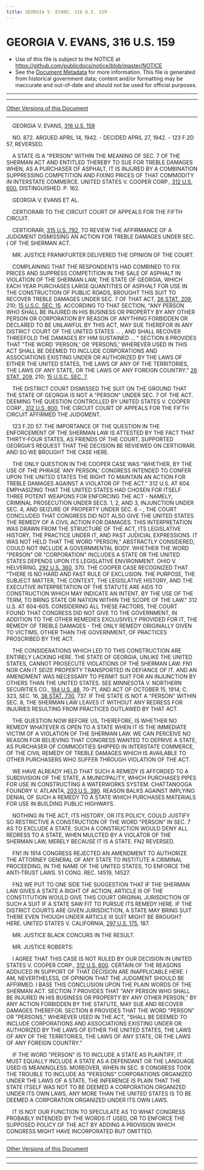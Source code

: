 ```yaml
---
title: GEORGIA V. EVANS, 316 U.S. 159
---
```


# GEORGIA V. EVANS, 316 U.S. 159

* Use of this file is subject to the NOTICE at https://github.com/publicdocs/notice/blob/master/NOTICE
* See the [Document Metadata](../../../index.md) for more information.
  This file is generated from historical government data; content and/or formatting may be inaccurate and out-of-date and should not be used for official purposes.

----------
----------

[Other Versions of this Document](https://publicdocs.github.io/go/links?ns=uslm-x&ref=%2Fus%2Fcourts%2Fscotus%2FusReporter%2F316%2F159)

----------

    GEORGIA V. EVANS, [316 U.S. 159][/us/courts/scotus/usReporter/316/159]

    NO. 872.  ARGUED APRIL 14, 1942.  - DECIDED APRIL 27, 1942.  - 123 F.2D 57, REVERSED.

    A STATE IS A "PERSON" WITHIN THE MEANING OF SEC. 7 OF THE SHERMAN ACT AND ENTITLED THEREBY TO SUE FOR TREBLE DAMAGES WHEN, AS A PURCHASER OF ASPHALT, IT IS INJURED BY A COMBINATION SUPPRESSING COMPETITION AND FIXING PRICES OF THAT COMMODITY IN INTERSTATE COMMERCE.  UNITED STATES V. COOPER CORP., [312 U.S. 600][/us/courts/scotus/usReporter/312/600], DISTINGUISHED.  P. 162.

    GEORGIA V. EVANS ET AL.

    CERTIORARI TO THE CIRCUIT COURT OF APPEALS FOR THE FIFTH CIRCUIT.

    CERTIORARI, [315 U.S. 792][/us/courts/scotus/usReporter/315/792], TO REVIEW THE AFFIRMANCE OF A JUDGMENT DISMISSING AN ACTION FOR TREBLE DAMAGES UNDER SEC. ( OF THE SHERMAN ACT.

    MR. JUSTICE FRANKFURTER DELIVERED THE OPINION OF THE COURT.

    COMPLAINING THAT THE RESPONDENTS HAD COMBINED TO FIX PRICES AND SUPPRESS COMPETITION IN THE SALE OF ASPHALT IN VIOLATION OF THE SHERMAN LAW, THE STATE OF GEORGIA, WHICH EACH YEAR PURCHASES LARGE QUANTITIES OF ASPHALT FOR USE IN THE CONSTRUCTION OF PUBLIC ROADS, BROUGHT THIS SUIT TO RECOVER TREBLE DAMAGES UNDER SEC. 7 OF THAT ACT, [26 STAT. 209][/us/stat/26/209], 210; [15 U.S.C. SEC. 15][/us/usc/t15/s15].  ACCORDING TO THAT SECTION, "ANY PERSON WHO SHALL BE INJURED IN HIS BUSINESS OR PROPERTY BY ANY OTHER PERSON OR CORPORATION BY REASON OF ANYTHING FORBIDDEN OR DECLARED TO BE UNLAWFUL BY THIS ACT, MAY SUE THEREFOR IN ANY DISTRICT COURT OF THE UNITED STATES  ...  , AND SHALL RECOVER THREEFOLD THE DAMAGES BY HIM SUSTAINED ...  "  SECTION 8 PROVIDES THAT "THE WORD 'PERSON,' OR 'PERSONS,' WHEREVER USED IN THIS ACT SHALL BE DEEMED TO INCLUDE CORPORATIONS AND ASSOCIATIONS EXISTING UNDER OR AUTHORIZED BY THE LAWS OF EITHER THE UNITED STATES, THE LAWS OF ANY OF THE TERRITORIES, THE LAWS OF ANY STATE, OR THE LAWS OF ANY FOREIGN COUNTRY."  [26 STAT. 209][/us/stat/26/209], 210; [15 U.S.C. SEC. 7][/us/usc/t15/s7].

    THE DISTRICT COURT DISMISSED THE SUIT ON THE GROUND THAT THE STATE OF GEORGIA IS NOT A "PERSON" UNDER SEC. 7 OF THE ACT.  DEEMING THE QUESTION CONTROLLED BY UNITED STATES V. COOPER CORP., [312 U.S. 600][/us/courts/scotus/usReporter/312/600], THE CIRCUIT COURT OF APPEALS FOR THE FIFTH CIRCUIT AFFIRMED THE JUDGMENT.

    123 F.2D 57.  THE IMPORTANCE OF THE QUESTION IN THE ENFORCEMENT OF THE SHERMAN LAW IS ATTESTED BY THE FACT THAT THIRTY-FOUR STATES, AS FRIENDS OF THE COURT, SUPPORTED GEORGIA'S REQUEST THAT THE DECISION BE REVIEWED ON CERTIORARI.  AND SO WE BROUGHT THE CASE HERE.

    THE ONLY QUESTION IN THE COOPER CASE WAS "WHETHER, BY THE USE OF THE PHRASE 'ANY PERSON,' CONGRESS INTENDED TO CONFER UPON THE UNITED STATES THE RIGHT TO MAINTAIN AN ACTION FOR TREBLE DAMAGES AGAINST A VIOLATOR OF THE ACT."  312 U.S. AT 604.  EMPHASIZING THAT THE UNITED STATES HAD CHOSEN FOR ITSELF THREE POTENT WEAPONS FOR ENFORCING THE ACT - NAMELY, CRIMINAL PROSECUTION UNDER SECS. 1, 2, AND 3, INJUNCTION UNDER SEC. 4, AND SEIZURE OF PROPERTY UNDER SEC. 6 - , THE COURT CONCLUDED THAT CONGRESS DID NOT ALSO GIVE THE UNITED STATES THE REMEDY OF A CIVIL ACTION FOR DAMAGES.  THIS INTERPRETATION WAS DRAWN FROM THE STRUCTURE OF THE ACT, ITS LEGISLATIVE HISTORY, THE PRACTICE UNDER IT, AND PAST JUDICIAL EXPRESSIONS.  IT WAS NOT HELD THAT THE WORD "PERSON," ABSTRACTLY CONSIDERED, COULD NOT INCLUDE A GOVERNMENTAL BODY.  WHETHER THE WORD "PERSON" OR "CORPORATION" INCLUDES A STATE OR THE UNITED STATES DEPENDS UPON ITS LEGISLATIVE ENVIRONMENT.  OHIO V. HELVERING, [292 U.S. 360][/us/courts/scotus/usReporter/292/360], 370.  THE COOPER CASE RECOGNIZED THAT "THERE IS NO HARD AND FAST RULE OF EXCLUSION.  THE PURPOSE, THE SUBJECT MATTER, THE CONTEXT, THE LEGISLATIVE HISTORY, AND THE EXECUTIVE INTERPRETATION OF THE STATUTE ARE AIDS TO CONSTRUCTION WHICH MAY INDICATE AN INTENT, BY THE USE OF THE TERM, TO BRING STATE OR NATION WITHIN THE SCOPE OF THE LAW."  312 U.S. AT 604-605.  CONSIDERING ALL THESE FACTORS, THE COURT FOUND THAT CONGRESS DID NOT GIVE TO THE GOVERNMENT, IN ADDITION TO THE OTHER REMEDIES EXCLUSIVELY PROVIDED FOR IT, THE REMEDY OF TREBLE DAMAGES - THE ONLY REMEDY ORIGINALLY GIVEN TO VICTIMS, OTHER THAN THE GOVERNMENT, OF PRACTICES PROSCRIBED BY THE ACT.

    THE CONSIDERATIONS WHICH LED TO THIS CONSTRUCTION ARE ENTIRELY LACKING HERE.  THE STATE OF GEORGIA, UNLIKE THE UNITED STATES, CANNOT PROSECUTE VIOLATIONS OF THE SHERMAN LAW.  FN1  NOR CAN IT SEIZE PROPERTY TRANSPORTED IN DEFIANCE OF IT.  AND AN AMENDMENT WAS NECESSARY TO PERMIT SUIT FOR AN INJUNCTION BY OTHERS THAN THE UNITED STATES.  SEE MINNESOTA V. NORTHERN SECURITIES CO., [194 U.S. 48][/us/courts/scotus/usReporter/194/48], 70-71, AND ACT OF OCTOBER 15, 1914, C. 323, SEC. 16, [38 STAT. 730][/us/stat/38/730], 737.  IF THE STATE IS NOT A "PERSON" WITHIN SEC. 8, THE SHERMAN LAW LEAVES IT WITHOUT ANY REDRESS FOR INJURIES RESULTING FROM PRACTICES OUTLAWED BY THAT ACT.

    THE QUESTION NOW BEFORE US, THEREFORE, IS WHETHER NO REMEDY WHATEVER IS OPEN TO A STATE WHEN IT IS THE IMMEDIATE VICTIM OF A VIOLATION OF THE SHERMAN LAW.  WE CAN PERCEIVE NO REASON FOR BELIEVING THAT CONGRESS WANTED TO DEPRIVE A STATE, AS PURCHASER OF COMMODITIES SHIPPED IN INTERSTATE COMMERCE, OF THE CIVIL REMEDY OF TREBLE DAMAGES WHICH IS AVAILABLE TO OTHER PURCHASERS WHO SUFFER THROUGH VIOLATION OF THE ACT.

    WE HAVE ALREADY HELD THAT SUCH A REMEDY IS AFFORDED TO A SUBDIVISION OF THE STATE, A MUNICIPALITY, WHICH PURCHASES PIPES FOR USE IN CONSTRUCTING A WATERWORKS SYSTEM.  CHATTANOOGA FOUNDRY V. ATLANTA, [203 U.S. 390][/us/courts/scotus/usReporter/203/390].  REASON BALKS AGAINST IMPLYING DENIAL OF SUCH A REMEDY TO A STATE WHICH PURCHASES MATERIALS FOR USE IN BUILDING PUBLIC HIGHWAYS.

    NOTHING IN THE ACT, ITS HISTORY, OR ITS POLICY, COULD JUSTIFY SO RESTRICTIVE A CONSTRUCTION OF THE WORD "PERSON" IN SEC. 7 AS TO EXCLUDE A STATE.  SUCH A CONSTRUCTION WOULD DENY ALL REDRESS TO A STATE, WHEN MULCTED BY A VIOLATOR OF THE SHERMAN LAW, MERELY BECAUSE IT IS A STATE.  FN2 REVERSED.

    FN1  IN 1914 CONGRESS REJECTED AN AMENDMENT TO AUTHORIZE THE ATTORNEY GENERAL OF ANY STATE TO INSTITUTE A CRIMINAL PROCEEDING, IN THE NAME OF THE UNITED STATES, TO ENFORCE THE ANTI-TRUST LAWS.  51 CONG. REC. 14519, 14527.

    FN2  WE PUT TO ONE SIDE THE SUGGESTION THAT IF THE SHERMAN LAW GIVES A STATE A RIGHT OF ACTION, ARTICLE III OF THE CONSTITUTION WOULD GIVE THIS COURT ORIGINAL JURISDICTION OF SUCH A SUIT IF A STATE SAW FIT TO PURSUE ITS REMEDY HERE.  IF THE DISTRICT COURTS ARE GIVEN JURISDICTION, A STATE MAY BRING SUIT THERE EVEN THOUGH UNDER ARTICLE III SUIT MIGHT BE BROUGHT HERE.  UNITED STATES V. CALIFORNIA, [297 U.S. 175][/us/courts/scotus/usReporter/297/175], 187.

    MR. JUSTICE BLACK CONCURS IN THE RESULT.

    MR. JUSTICE ROBERTS:

    I AGREE THAT THIS CASE IS NOT RULED BY OUR DECISION IN UNITED STATES V. COOPER CORP., [312 U.S. 600][/us/courts/scotus/usReporter/312/600].  CERTAIN OF THE REASONS ADDUCED IN SUPPORT OF THAT DECISION ARE INAPPLICABLE HERE.  I AM, NEVERTHELESS, OF OPINION THAT THE JUDGMENT SHOULD BE AFFIRMED.  I BASE THIS CONCLUSION UPON THE PLAIN WORDS OF THE SHERMAN ACT.  SECTION 7 PROVIDES THAT "ANY PERSON WHO SHALL BE INJURED IN HIS BUSINESS OR PROPERTY BY ANY OTHER PERSON," BY ANY ACTION FORBIDDEN BY THE STATUTE, MAY SUE AND RECOVER DAMAGES THEREFOR.  SECTION 8 PROVIDES THAT THE WORD "PERSON" OR "PERSONS," WHEREVER USED IN THE ACT, "SHALL BE DEEMED TO INCLUDE CORPORATIONS AND ASSOCIATIONS EXISTING UNDER OR AUTHORIZED BY THE LAWS OF EITHER THE UNITED STATES, THE LAWS OF ANY OF THE TERRITORIES, THE LAWS OF ANY STATE, OR THE LAWS OF ANY FOREIGN COUNTRY."

    IF THE WORD "PERSON" IS TO INCLUDE A STATE AS PLAINTIFF, IT MUST EQUALLY INCLUDE A STATE AS A DEFENDANT OR THE LANGUAGE USED IS MEANINGLESS.  MOREOVER, WHEN IN SEC. 8 CONGRESS TOOK THE TROUBLE TO INCLUDE AS "PERSONS" CORPORATIONS ORGANIZED UNDER THE LAWS OF A STATE, THE INFERENCE IS PLAIN THAT THE STATE ITSELF WAS NOT TO BE DEEMED A CORPORATION ORGANIZED UNDER ITS OWN LAWS, ANY MORE THAN THE UNITED STATES IS TO BE DEEMED A CORPORATION ORGANIZED UNDER ITS OWN LAWS.

    IT IS NOT OUR FUNCTION TO SPECULATE AS TO WHAT CONGRESS PROBABLY INTENDED BY THE WORDS IT USED, OR TO ENFORCE THE SUPPOSED POLICY OF THE ACT BY ADDING A PROVISION WHICH CONGRESS MIGHT HAVE INCORPORATED BUT OMITTED.

----------

[Other Versions of this Document](https://publicdocs.github.io/go/links?ns=uslm-x&ref=%2Fus%2Fcourts%2Fscotus%2FusReporter%2F316%2F159)

----------
----------

[/us/courts/scotus/usReporter/316/159]: https://publicdocs.github.io/go/links?ns=uslm-x&ref=%2Fus%2Fcourts%2Fscotus%2FusReporter%2F316%2F159
[/us/courts/scotus/usReporter/312/600]: https://publicdocs.github.io/go/links?ns=uslm-x&ref=%2Fus%2Fcourts%2Fscotus%2FusReporter%2F312%2F600
[/us/courts/scotus/usReporter/315/792]: https://publicdocs.github.io/go/links?ns=uslm-x&ref=%2Fus%2Fcourts%2Fscotus%2FusReporter%2F315%2F792
[/us/stat/26/209]: https://publicdocs.github.io/go/links?ns=uslm&ref=%2Fus%2Fstat%2F26%2F209
[/us/usc/t15/s15]: https://publicdocs.github.io/go/links?ns=uslm&ref=%2Fus%2Fusc%2Ft15%2Fs15
[/us/stat/26/209]: https://publicdocs.github.io/go/links?ns=uslm&ref=%2Fus%2Fstat%2F26%2F209
[/us/usc/t15/s7]: https://publicdocs.github.io/go/links?ns=uslm&ref=%2Fus%2Fusc%2Ft15%2Fs7
[/us/courts/scotus/usReporter/312/600]: https://publicdocs.github.io/go/links?ns=uslm-x&ref=%2Fus%2Fcourts%2Fscotus%2FusReporter%2F312%2F600
[/us/courts/scotus/usReporter/292/360]: https://publicdocs.github.io/go/links?ns=uslm-x&ref=%2Fus%2Fcourts%2Fscotus%2FusReporter%2F292%2F360
[/us/courts/scotus/usReporter/194/48]: https://publicdocs.github.io/go/links?ns=uslm-x&ref=%2Fus%2Fcourts%2Fscotus%2FusReporter%2F194%2F48
[/us/stat/38/730]: https://publicdocs.github.io/go/links?ns=uslm&ref=%2Fus%2Fstat%2F38%2F730
[/us/courts/scotus/usReporter/203/390]: https://publicdocs.github.io/go/links?ns=uslm-x&ref=%2Fus%2Fcourts%2Fscotus%2FusReporter%2F203%2F390
[/us/courts/scotus/usReporter/297/175]: https://publicdocs.github.io/go/links?ns=uslm-x&ref=%2Fus%2Fcourts%2Fscotus%2FusReporter%2F297%2F175
[/us/courts/scotus/usReporter/312/600]: https://publicdocs.github.io/go/links?ns=uslm-x&ref=%2Fus%2Fcourts%2Fscotus%2FusReporter%2F312%2F600


